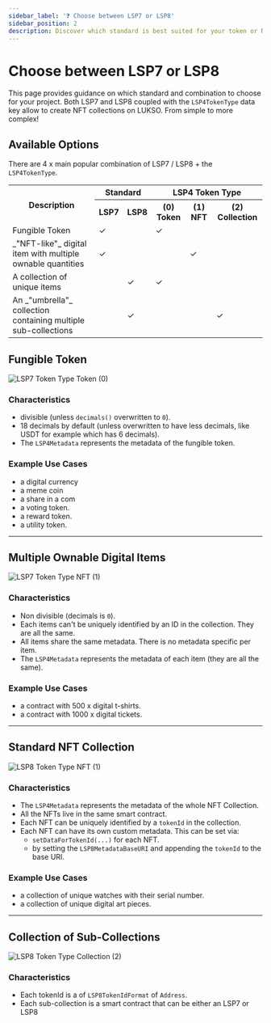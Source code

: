 ```yaml
---
sidebar_label: '❓ Choose between LSP7 or LSP8'
sidebar_position: 2
description: Discover which standard is best suited for your token or NFT project between LSP7 or LSP8.
---
```


# Choose between LSP7 or LSP8

This page provides guidance on which standard and combination to choose for your project. Both LSP7 and LSP8 coupled with the `LSP4TokenType` data key allow to create NFT collections on LUKSO. From simple to more complex!

## Available Options

There are 4 x main popular combination of LSP7 / LSP8 + the `LSP4TokenType`.

<table id="token-nft-combinations">
    <tr>  
        <th rowspan="2">Description</th>
        <th colspan="2">Standard</th>
        <th colspan="3">LSP4 Token Type</th>
    </tr>
    <tr>
        <th>LSP7</th>
        <th>LSP8</th>
        <th>(0) Token</th>
        <th>(1) NFT</th>
        <th>(2) Collection</th>
    </tr>
    <tr>
        <td>Fungible Token</td>
        <td>✓</td>
        <td></td>
        <td>✓</td>
        <td></td>
        <td></td>
    </tr>
    <tr>
        <td>_"NFT-like"_ digital item with multiple ownable quantities</td>
        <td>✓</td>
        <td></td>
        <td></td>
        <td>✓</td>
        <td></td>
    </tr>
    <tr>
        <td>A collection of unique items</td>
        <td></td>
        <td>✓</td>
        <td>✓</td>
        <td></td>
        <td></td>
    </tr>
    <tr>
        <td>An _"umbrella"_ collection containing multiple sub-collections</td>
        <td></td>
        <td>✓</td>
        <td></td>
        <td></td>
        <td>✓</td>
    </tr>
</table>

## Fungible Token

![LSP7 Token Type Token (0)](/img/learn/lsp7-token-type-token.png)

### Characteristics

- divisible (unless `decimals()` overwritten to `0`).
- 18 decimals by default (unless overwritten to have less decimals, like USDT for example which has 6 decimals).
- The `LSP4Metadata` represents the metadata of the fungible token.

### Example Use Cases

- a digital currency
- a meme coin
- a share in a com
- a voting token.
- a reward token.
- a utility token.

---

## Multiple Ownable Digital Items

![LSP7 Token Type NFT (1)](/img/learn/lsp7-token-type-nft.png)

### Characteristics

- Non divisible (decimals is `0`).
- Each items can't be uniquely identified by an ID in the collection. They are all the same.
- All items share the same metadata. There is no metadata specific per item.
- The `LSP4Metadata` represents the metadata of each item (they are all the same).

### Example Use Cases

- a contract with 500 x digital t-shirts.
- a contract with 1000 x digital tickets.

---

## Standard NFT Collection

![LSP8 Token Type NFT (1)](/img/learn/lsp8-token-type-nft.png)

### Characteristics

- The `LSP4Metadata` represents the metadata of the whole NFT Collection.
- All the NFTs live in the same smart contract.
- Each NFT can be uniquely identified by a `tokenId` in the collection.
- Each NFT can have its own custom metadata. This can be set via:
  - `setDataForTokenId(...)` for each NFT.
  - by setting the `LSP8MetadataBaseURI` and appending the `tokenId` to the base URI.

### Example Use Cases

- a collection of unique watches with their serial number.
- a collection of unique digital art pieces.

---

## Collection of Sub-Collections

![LSP8 Token Type Collection (2)](/img/learn/lsp8-token-type-collection.png)

### Characteristics

- Each tokenId is a of `LSP8TokenIdFormat` of `Address`.
- Each sub-collection is a smart contract that can be either an LSP7 or LSP8

